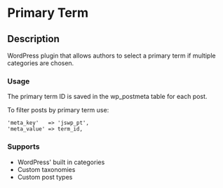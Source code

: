 # Primary Term

## Description
WordPress plugin that allows authors to select a primary term if multiple categories are chosen.

### Usage
The primary term ID is saved in the wp_postmeta table for each post. 

To filter posts by primary term use:

```
'meta_key'   => 'jswp_pt',  
'meta_value' => term_id,
```  

### Supports
* WordPress' built in categories
* Custom taxonomies
* Custom post types